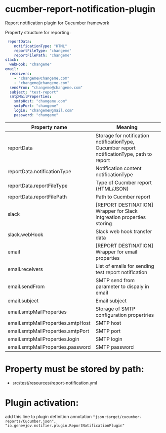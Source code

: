# cucmber-report-notification-plugin
Report notification plugin for Cucumber framework

Property structure for reporting:

```yaml
 reportData:
    notificationType: "HTML"
    reportFileType: "changeme"
    reportFilePath: "changeme"
slack:
  webHook: "changeme"
email:
  receivers:
    - "changeme@changeme.com"
    - "changeme@changeme.com"
  sendFrom: "changeme@changeme.com"
  subject: "test-report"
  smtpMailProperties:
    smtpHost: "changeme.com"
    smtpPort: "changeme"
    login: "changeme@gmail.com"
    password: "changeme"
```
| Property name | Meaning  |
| ------------ | ------------ |
|  reportData | Storage for notification notificationType, Cucumber report notificationType, path to report |
|  reportData.notificationType | Notification content notificationType |
|  reportData.reportFileType | Type of Cucmber report (HTML/JSON)   |
|  reportData.reportFilePath | Path to Cucmber report  |
| slack  | [REPORT DESTINATION] Wrapper for Slack intgreation properties storing  |
| slack.webHook  | Slack web hook transfer data |
| email  |  [REPORT DESTINATION] Wrapper for email properties|
| email.receivers | List of emails for sending test report notification|
| email.sendFrom | SMTP send from parameter to dispaly in email|
| email.subject | Email subject|
| email.smtpMailProperties | Storage of SMTP configuration propertries|
| email.smtpMailProperties.smtpHost | SMTP host|
| email.smtpMailProperties.smtpPort | SMTP port|
| email.smtpMailProperties.login | SMTP login|
| email.smtpMailProperties.password | SMTP password|

# Property must be stored by path:
 - src/test/resources/report-notification.yml 

# Plugin activation:

add this line to plugin definition annotation
`
"json:target/cucumber-reports/Cucumber.json",
        "io.genevjov.notifier.plugin.ReportNotificationPlugin"
`